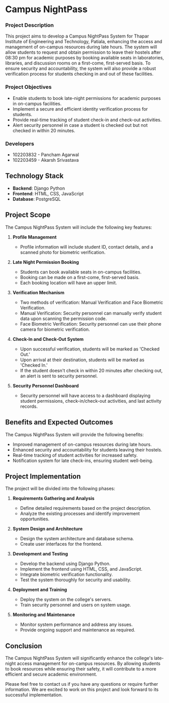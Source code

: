 # Campus NightPass

### Project Description
This project aims to develop a Campus NightPass System for Thapar Institute of Engineering and Technology, Patiala,  enhancing the access and management of on-campus resources during late hours. The system will allow students to request and obtain permission to leave their hostels after 08:30 pm for academic purposes by booking available seats in laboratories, libraries, and discussion rooms on a first-come, first-served basis. To ensure security and accountability, the system will also provide a robust verification process for students checking in and out of these facilities.

### Project Objectives
- Enable students to book late-night permissions for academic purposes in on-campus facilities.
- Implement a secure and efficient identity verification process for students.
- Provide real-time tracking of student check-in and check-out activities.
- Alert security personnel in case a student is checked out but not checked in within 20 minutes.

### Developers
- 102203832 - Pancham Agarwal 
- 102203459 - Akarsh Srivastava


## Technology Stack

- **Backend**: Django Python
- **Frontend**: HTML, CSS, JavaScript
- **Database**: PostgreSQL

## Project Scope

The Campus NightPass System will include the following key features:

1. **Profile Management**
   - Profile information will include student ID, contact details, and a scanned photo for biometric verification.

2. **Late Night Permission Booking**
   - Students can book available seats in on-campus facilities.
   - Booking can be made on a first-come, first-served basis.
   - Each booking location will have an upper limit.
   
3. **Verification Mechanism** 
   - Two methods of verification: Manual Verification and Face Biometric Verification.
   - Manual Verification: Security personnel can manually verify student data upon scanning the permission code.
   - Face Biometric Verification: Security personnel can use their phone camera for biometric verification.
   
4. **Check-In and Check-Out System**
   - Upon successful verification, students will be marked as 'Checked Out.'
   - Upon arrival at their destination, students will be marked as 'Checked In.'
   - If the student doesn't check in within 20 minutes after checking out, an alert is sent to security personnel.
   
5. **Security Personnel Dashboard**
   - Security personnel will have access to a dashboard displaying student permissions, check-in/check-out activities, and last activity records.

## Benefits and Expected Outcomes

The Campus NightPass System will provide the following benefits:

- Improved management of on-campus resources during late hours.
- Enhanced security and accountability for students leaving their hostels.
- Real-time tracking of student activities for increased safety.
- Notification system for late check-ins, ensuring student well-being.

## Project Implementation

The project will be divided into the following phases:

1. **Requirements Gathering and Analysis** 
   - Define detailed requirements based on the project description.
   - Analyze the existing processes and identify improvement opportunities.

2. **System Design and Architecture** 
   - Design the system architecture and database schema.
   - Create user interfaces for the frontend.

3. **Development and Testing**
   - Develop the backend using Django Python.
   - Implement the frontend using HTML, CSS, and JavaScript.
   - Integrate biometric verification functionality.
   - Test the system thoroughly for security and usability.

4. **Deployment and Training** 
   - Deploy the system on the college's servers.
   - Train security personnel and users on system usage.

5. **Monitoring and Maintenance**
   - Monitor system performance and address any issues.
   - Provide ongoing support and maintenance as required.

## Conclusion

The Campus NightPass System will significantly enhance the college's late-night access management for on-campus resources. By allowing students to book resources while ensuring their safety, it will contribute to a more efficient and secure academic environment.

Please feel free to contact us if you have any questions or require further information. We are excited to work on this project and look forward to its successful implementation.
